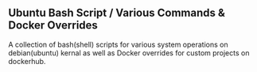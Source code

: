 ## Ubuntu Bash Script / Various Commands & Docker Overrides

A collection of bash(shell) scripts for various system operations on
debian(ubuntu) kernal as well as Docker overrides for custom projects on
dockerhub.
